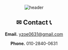 <div align="center">


![header](https://capsule-render.vercel.app/api?type=waving&color=auto&height=300&section=header&text=YeJi%20World&fontSize=90)


## ✉ Contact 📞

**Email.** yzoe0631@gmail.com

**Phone.** 010-2840-0631


</div>
